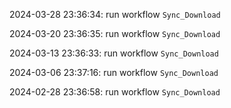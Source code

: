 2024-03-28 23:36:34: run workflow `Sync_Download` 

2024-03-20 23:36:35: run workflow `Sync_Download` 

2024-03-13 23:36:33: run workflow `Sync_Download` 

2024-03-06 23:37:16: run workflow `Sync_Download` 

2024-02-28 23:36:58: run workflow `Sync_Download` 


